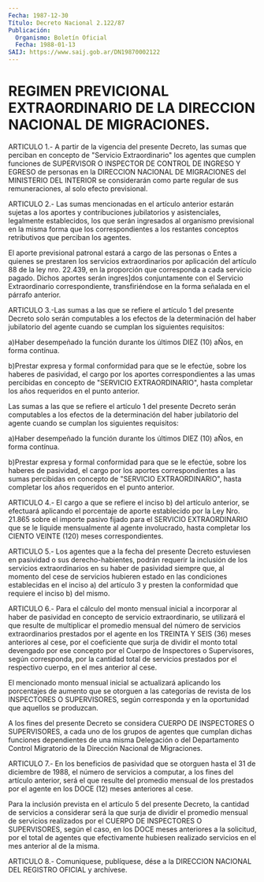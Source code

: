 ```yaml
---
Fecha: 1987-12-30
Título: Decreto Nacional 2.122/87
Publicación:
  Organismo: Boletín Oficial
  Fecha: 1988-01-13
SAIJ: https://www.saij.gob.ar/DN19870002122
---
```

# REGIMEN PREVICIONAL EXTRAORDINARIO DE LA DIRECCION NACIONAL DE MIGRACIONES.

<a id="1"></a>
ARTICULO  1.-  A  partir  de  la vigencia del presente Decreto, las sumas que perciban en concepto  de  "Servicio  Extraordinario"  los agentes  que cumplen funciones de SUPERVISOR O INSPECTOR DE CONTROL DE INGRESO  Y  EGRESO  de  personas  en  la  DIRECCION  NACIONAL DE MIGRACIONES del MINISTERIO DEL INTERIOR se considerarán como  parte regular    de  sus  remuneraciones,  al  solo  efecto  previsional.

<a id="2"></a>
ARTICULO  2.- Las sumas mencionadas en el artículo anterior estarán sujetas a los aportes y contribuciones jubilatorios y asistenciales,  legalmente  establecidos,  los que serán ingresados al organismo previsional en la misma forma que los correspondientes  a  los  restantes  conceptos  retributivos    que perciban los agentes.

El  aporte  previsional  patronal  estará a cargo de las personas o Entes  a  quienes  se prestaren los servicios  extraordinarios  por aplicación del artículo  88 de la ley nro. 22.439, en la proporción que  corresponda  a  cada servicio  pagado.  Dichos  aportes  serán ingres]dos conjuntamente con el Servicio Extraordinario correspondiente,  transfiriéndose   en  la  forma  señalada  en  el párrafo anterior.

<a id="3"></a>
ARTICULO  3.-Las  sumas  a  las  que  se  refiere el artículo 1 del presente  Decreto  solo  serán  computables  a los  efectos  de  la determinación del haber jubilatorio del agente  cuando  se  cumplan los siguientes requisitos:

a)Haber desempeñado la función durante los últimos DIEZ (10)  aÑos, en forma contínua.

b)Prestar  expresa  y  formal  conformidad  para que se le efectúe, sobre  los  haberes  de  pasividad,  el  cargo  por    los  aportes correspondientes  a  las  umas  percibidas en concepto de "SERVICIO EXTRAORDINARIO", hasta completar  los  años  requeridos en el punto anterior.

Las sumas a las que se refiere el artículo 1 del  presente  Decreto serán  computables  a  los  efectos  de  la determinación del haber jubilatorio del agente cuando se cumplan los siguientes requisitos:

a)Haber desempeñado la función durante los  últimos DIEZ (10) aÑos, en forma contínua.

b)Prestar  expresa  y formal conformidad para que  se  le  efectúe, sobre  los  haberes  de    pasividad,  el  cargo  por  los  aportes correspondientes a las sumas  percibidas  en  concepto de "SERVICIO EXTRAORDINARIO", hasta completar los años requeridos  en  el  punto anterior.

<a id="4"></a>
ARTICULO  4.-  El  cargo a que se refiere el inciso b) del artículo anterior,  se  efectuará    aplicando    el  porcentaje  de  aporte establecido por la Ley Nro. 21.865 sobre el  importe  pasivo fijado para  el SERVICIO EXTRAORDINARIO que se le liquide mensualmente  al agente  involucrado,  hasta completar los CIENTO VEINTE (120) meses correspondientes.

<a id="5"></a>
ARTICULO  5.-  Los  agentes  que  a  la  fecha del presente Decreto estuviesen  en pasividad o sus derecho-habientes,  podrán  requerir la inclusión  de  los  servicios  extraordinarios  en  su  haber de pasividad  siempre  que,  al momento del cese de servicios hubieren estado  en  las  condiciones  establecidas  en  el  inciso  a)  del artículo 3 y presten la conformidad  que  requiere el inciso b) del mismo.

<a id="6"></a>
ARTICULO    6.-  Para  el  cálculo  del  monto  mensual  inicial  a incorporar  al    haber   de  pasividad  en  concepto  de  servicio extraordinario, se utilizará  el  que  resulte  de  multiplicar  el promedio  mensual del número de servicios extraordinarios prestados por el agente  en los TREINTA Y SEIS (36) meses anteriores al cese, por el coeficiente  que  surja  de dividir el monto total devengado por  ese  concepto  por el Cuerpo de  Inspectores  o  Supervisores, según corresponda, por  la  cantidad  total  de servicios prestados por  el  respectivo  cuerpo,  en  el  mes  anterior al  cese.

El  mencionado monto mensual inicial se actualizará  aplicando  los porcentajes  de aumento que se otorguen a las categorías de revista de los INSPECTORES  O  SUPERVISORES,  según  corresponda  y  en  la oportunidad que aquellos se produzcan.

A los fines del presente Decreto se considera CUERPO DE INSPECTORES  O  SUPERVISORES,  a  cada uno de los grupos de agentes que cumplan dichas funciones dependientes  de  una misma Delegación o del Departamento Control Migratorio de la Dirección  Nacional  de Migraciones.

<a id="7"></a>
ARTICULO  7.-  En los beneficios de pasividad que se otorguen hasta el 31 de diciembre  de  1988,  el número de servicios a computar, a los fines del artículo anterior,  será  el que resulte del promedio mensual  de  los prestados por el agente en  los  DOCE  (12)  meses anteriores al cese.

Para la inclusión  prevista  en el artículo 5 del presente Decreto, la cantidad de servicios a considerar  será la que surja de dividir el  promedio  mensual  de servicios realizados  por  el  CUERPO  DE INSPECTORES O SUPERVISORES,  según  el  caso,  en  los  DOCE  meses anteriores a la solicitud, por el total de agentes que efectivamente  hubiesen  realizado  servicios en el mes anterior al de la misma.

<a id="8"></a>
ARTICULO  8.- Comuniquese, publíquese, dése a la DIRECCION NACIONAL DEL REGISTRO OFICIAL y archívese.